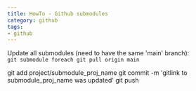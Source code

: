 ```yaml
---
title: HowTo - Github submodules
category: github
tags:
- github
---
```


Update all submodules (need to have the same 'main' branch):  
`git submodule foreach git pull origin main`

git add project/submodule_proj_name
git commit -m 'gitlink to submodule_proj_name was updated'
git push
